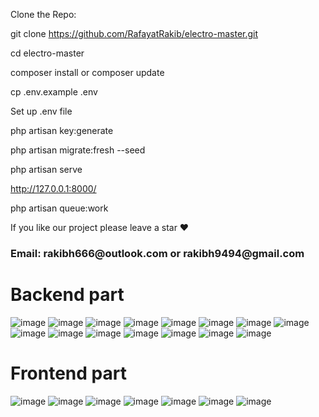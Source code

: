 
Clone the Repo:

git clone https://github.com/RafayatRakib/electro-master.git

cd electro-master

composer install or composer update

cp .env.example .env

Set up .env file

php artisan key:generate

php artisan migrate:fresh --seed

php artisan serve

http://127.0.0.1:8000/

php artisan queue:work

If you like our project please leave a star ❤
<h3>Email: rakibh666@outlook.com or rakibh9494@gmail.com</h3>

<h1> Backend part </h1>

![image](https://github.com/RafayatRakib/electro-master/assets/127757329/bcb8d291-dedc-444e-b9a7-54bee151ed77)
![image](https://github.com/RafayatRakib/electro-master/assets/127757329/a6ba4621-7980-46a1-949d-10e7e9d72ea0)
![image](https://github.com/RafayatRakib/electro-master/assets/127757329/3ee9b334-e99f-4743-8e3d-196defaa482e)
![image](https://github.com/RafayatRakib/electro-master/assets/127757329/a022dc1a-5ccc-48ca-9c8e-a27be59ebdd0)
![image](https://github.com/RafayatRakib/electro-master/assets/127757329/07f501da-1ebb-426a-86a4-e36bf6672149)
![image](https://github.com/RafayatRakib/electro-master/assets/127757329/0d23faad-d2f6-48a0-90f1-f18af27ca787)
![image](https://github.com/RafayatRakib/electro-master/assets/127757329/dedefebb-b36a-4ca6-81ee-07726486b4ea)
![image](https://github.com/RafayatRakib/electro-master/assets/127757329/bdcda387-3559-43fc-9c9f-6b61c0c089a8)
![image](https://github.com/RafayatRakib/electro-master/assets/127757329/528b82c9-0963-4665-bfb6-233098588be6)
![image](https://github.com/RafayatRakib/electro-master/assets/127757329/266d20c8-354d-4b12-af6f-8f648df7fa07)
![image](https://github.com/RafayatRakib/electro-master/assets/127757329/400701c1-d384-4fa1-8d15-9164bae20be0)
![image](https://github.com/RafayatRakib/electro-master/assets/127757329/86bfd108-1654-427c-8e14-e63c221b0ddb)
![image](https://github.com/RafayatRakib/electro-master/assets/127757329/3e6f2cd3-4b51-4d8b-a50f-01d830cd3e02)
![image](https://github.com/RafayatRakib/electro-master/assets/127757329/c17a6095-8c19-49c8-a623-357ddaa7a53a)
![image](https://github.com/RafayatRakib/electro-master/assets/127757329/36c24ed9-103d-487c-af78-6cb632a379b6)

<h1>Frontend part</h1>

![image](https://github.com/RafayatRakib/electro-master/assets/127757329/76ec8a56-aefa-43c7-af05-d8ecef2802a3)
![image](https://github.com/RafayatRakib/electro-master/assets/127757329/290615ed-a970-4863-ab0f-655202f295a9)
![image](https://github.com/RafayatRakib/electro-master/assets/127757329/6bf4deda-0a37-4c4a-8464-4f4be3420c61)
![image](https://github.com/RafayatRakib/electro-master/assets/127757329/ecfaafec-fef4-4b38-a0d6-b833bd86f973)
![image](https://github.com/RafayatRakib/electro-master/assets/127757329/7ec1bbaa-98ca-4dac-b8ea-fccf2c5039ca)
![image](https://github.com/RafayatRakib/electro-master/assets/127757329/7a4225f4-b7d9-4153-b0fe-dc11825a5d0e)
![image](https://github.com/RafayatRakib/electro-master/assets/127757329/86fce083-f9d5-4daa-909f-9d58bebe3a7e)



